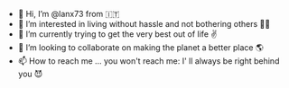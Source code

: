 - 👋 Hi, I’m @lanx73 from 🇮🇹
- 👀 I’m interested in living without hassle and not bothering others 🧘‍♂️
- 🌱 I’m currently trying to get the very best out of life ✌️
- 💞️ I’m looking to collaborate on making the planet a better place 🌎
- 📫 How to reach me ... you won't reach me: I' ll always be right behind you 😈
